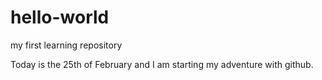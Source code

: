 # hello-world
my first learning repository 

Today is the 25th of February and I am starting my adventure with github.
